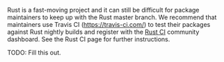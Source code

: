 Rust is a fast-moving project and it can still be difficult for package maintainers to keep up with the Rust master branch. We recommend that maintainers use Travis CI (https://travis-ci.com/) to test their packages against Rust nightly builds and register with the [Rust CI](http://hiho.io/rust-ci/) community dashboard. See the Rust CI page for further instructions.

TODO: Fill this out.